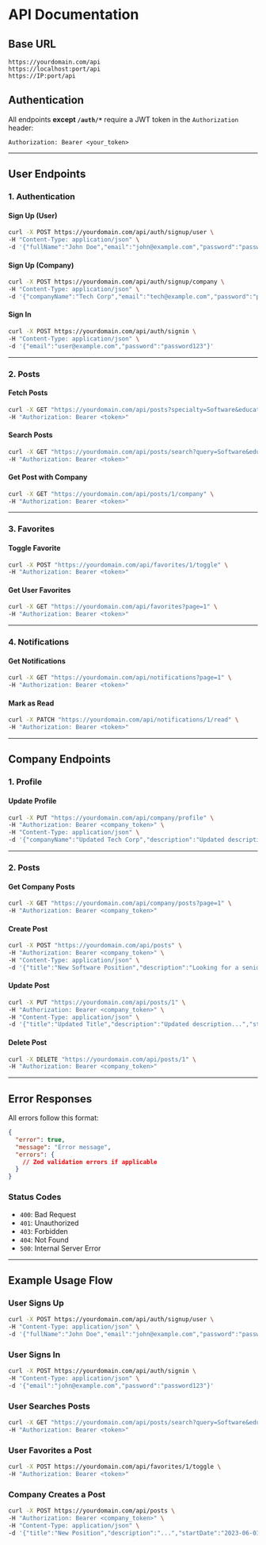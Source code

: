 <!-- @format -->

# API Documentation

## Base URL

```
https://yourdomain.com/api
https://localhost:port/api
https://IP:port/api

```

## Authentication

All endpoints **except `/auth/*`** require a JWT token in the `Authorization` header:

```
Authorization: Bearer <your_token>
```

---

## User Endpoints

### 1. Authentication

#### Sign Up (User)

```bash
curl -X POST https://yourdomain.com/api/auth/signup/user \
-H "Content-Type: application/json" \
-d '{"fullName":"John Doe","email":"john@example.com","password":"password123","educationLevel":"Bachelor","specialty":"Software Engineering"}'
```

#### Sign Up (Company)

```bash
curl -X POST https://yourdomain.com/api/auth/signup/company \
-H "Content-Type: application/json" \
-d '{"companyName":"Tech Corp","email":"tech@example.com","password":"password123"}'
```

#### Sign In

```bash
curl -X POST https://yourdomain.com/api/auth/signin \
-H "Content-Type: application/json" \
-d '{"email":"user@example.com","password":"password123"}'
```

---

### 2. Posts

#### Fetch Posts

```bash
curl -X GET "https://yourdomain.com/api/posts?specialty=Software&educationLevel=Bachelor&page=1" \
-H "Authorization: Bearer <token>"
```

#### Search Posts

```bash
curl -X GET "https://yourdomain.com/api/posts/search?query=Software&educationLevel=Bachelor&startDate=2023-01-01&endDate=2023-12-31&page=1" \
-H "Authorization: Bearer <token>"
```

#### Get Post with Company

```bash
curl -X GET "https://yourdomain.com/api/posts/1/company" \
-H "Authorization: Bearer <token>"
```

---

### 3. Favorites

#### Toggle Favorite

```bash
curl -X POST "https://yourdomain.com/api/favorites/1/toggle" \
-H "Authorization: Bearer <token>"
```

#### Get User Favorites

```bash
curl -X GET "https://yourdomain.com/api/favorites?page=1" \
-H "Authorization: Bearer <token>"
```

---

### 4. Notifications

#### Get Notifications

```bash
curl -X GET "https://yourdomain.com/api/notifications?page=1" \
-H "Authorization: Bearer <token>"
```

#### Mark as Read

```bash
curl -X PATCH "https://yourdomain.com/api/notifications/1/read" \
-H "Authorization: Bearer <token>"
```

---

## Company Endpoints

### 1. Profile

#### Update Profile

```bash
curl -X PUT "https://yourdomain.com/api/company/profile" \
-H "Authorization: Bearer <company_token>" \
-H "Content-Type: application/json" \
-d '{"companyName":"Updated Tech Corp","description":"Updated description","location":{"longitude":12.34,"latitude":56.78},"address":"456 Tech Avenue","phoneNumber":"+987654321","email":"updated@techcorp.com","website":"https://updated.techcorp.com"}'
```

---

### 2. Posts

#### Get Company Posts

```bash
curl -X GET "https://yourdomain.com/api/company/posts?page=1" \
-H "Authorization: Bearer <company_token>"
```

#### Create Post

```bash
curl -X POST "https://yourdomain.com/api/posts" \
-H "Authorization: Bearer <company_token>" \
-H "Content-Type: application/json" \
-d '{"title":"New Software Position","description":"Looking for a senior software engineer...","startDate":"2023-06-01","endDate":"2023-12-31","location":{"longitude":12.34,"latitude":56.78},"specialty":"Software","educationLevel":"Master","skills":["React","Node.js","TypeScript"]}'
```

#### Update Post

```bash
curl -X PUT "https://yourdomain.com/api/posts/1" \
-H "Authorization: Bearer <company_token>" \
-H "Content-Type: application/json" \
-d '{"title":"Updated Title","description":"Updated description...","startDate":"2023-07-01","endDate":"2024-01-01","location":{"longitude":9.10,"latitude":11.12},"specialty":"Data Science","educationLevel":"PhD","skills":["Python","SQL"]}'
```

#### Delete Post

```bash
curl -X DELETE "https://yourdomain.com/api/posts/1" \
-H "Authorization: Bearer <company_token>"
```

---

## Error Responses

All errors follow this format:

```json
{
  "error": true,
  "message": "Error message",
  "errors": {
    // Zod validation errors if applicable
  }
}
```

### Status Codes

- `400`: Bad Request
- `401`: Unauthorized
- `403`: Forbidden
- `404`: Not Found
- `500`: Internal Server Error

---

## Example Usage Flow

### User Signs Up

```bash
curl -X POST https://yourdomain.com/api/auth/signup/user \
-H "Content-Type: application/json" \
-d '{"fullName":"John Doe","email":"john@example.com","password":"password123","educationLevel":"Bachelor","specialty":"Software"}'
```

### User Signs In

```bash
curl -X POST https://yourdomain.com/api/auth/signin \
-H "Content-Type: application/json" \
-d '{"email":"john@example.com","password":"password123"}'
```

### User Searches Posts

```bash
curl -X GET "https://yourdomain.com/api/posts/search?query=Software&educationLevel=Bachelor" \
-H "Authorization: Bearer <token>"
```

### User Favorites a Post

```bash
curl -X POST https://yourdomain.com/api/favorites/1/toggle \
-H "Authorization: Bearer <token>"
```

### Company Creates a Post

```bash
curl -X POST https://yourdomain.com/api/posts \
-H "Authorization: Bearer <company_token>" \
-H "Content-Type: application/json" \
-d '{"title":"New Position","description":"...","startDate":"2023-06-01","endDate":"2023-12-31","location":{"longitude":12.34,"latitude":56.78},"specialty":"Software","educationLevel":"Bachelor","skills":["JavaScript"]}'
```
